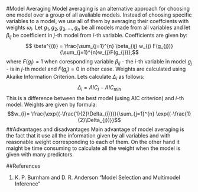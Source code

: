 ﻿#Model Averaging 
Model averaging is an alternative approach for choosing one model over a group of all avaliable models. Instead of choosing specific variables to a model, we use all of them by averaging their coeffcients with weights $\omega_i$. Let $g_1, g_2, g_3, ... , g_n$ be all models made from all variables and let $\beta_{ij}$ be coefficient in $j$-th model from $i$-th variable. Coefficients are given by:
$$ \beta^{(i)} = \frac{\sum_{j=1}^{n} \beta_{ij} w_{j} F(g_{j})}{\sum_{j=1}^{n}w_{j}F(g_{j})},$$
  where $F(g_j)=1$ when coresponding variable $\beta_{ij}$ - the $i$-th variable in model $g_j$ - is in $j$-th model and $F(g_j)=0$ in other case. 
 Weights are calculated using Akaike Information Criterion. Lets calculate $\Delta_i$ as follows:
 $$\Delta_i = AIC_I - AIC_\min$$
 This is a difference between the best model (using AIC criterion) and $i$-th model. Weights are given by formula:
 $$w_{i}= \frac{\exp{(-\frac{1}{2}\Delta_{i}})}{\sum_{j=1}^{n} \exp{(-\frac{1}{2}\Delta_{j})}}$$
##Advantages and disadvantages 
Main advantage of model averaging is the fact that it use all the information given by all variables and with reasonable weight corresponding to each of them. On the other hand it maight be time consuming to calculate all the weight when the model is given with many predictors.

##References
1.  K. P. Burnham and D. R. Anderson “Model Selection and Multimodel Inference”